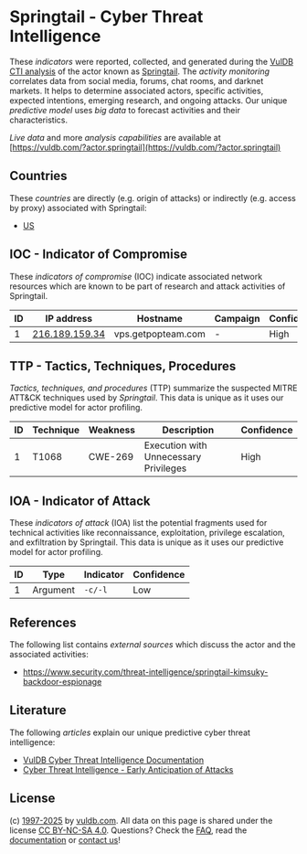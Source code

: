 # Springtail - Cyber Threat Intelligence

These _indicators_ were reported, collected, and generated during the [VulDB CTI analysis](https://vuldb.com/?kb.cti) of the actor known as [Springtail](https://vuldb.com/?actor.springtail). The _activity monitoring_ correlates data from social media, forums, chat rooms, and darknet markets. It helps to determine associated actors, specific activities, expected intentions, emerging research, and ongoing attacks. Our unique _predictive model_ uses _big data_ to forecast activities and their characteristics.

_Live data_ and more _analysis capabilities_ are available at [https://vuldb.com/?actor.springtail](https://vuldb.com/?actor.springtail)

## Countries

These _countries_ are directly (e.g. origin of attacks) or indirectly (e.g. access by proxy) associated with Springtail:

* [US](https://vuldb.com/?country.us)

## IOC - Indicator of Compromise

These _indicators of compromise_ (IOC) indicate associated network resources which are known to be part of research and attack activities of Springtail.

ID | IP address | Hostname | Campaign | Confidence
-- | ---------- | -------- | -------- | ----------
1 | [216.189.159.34](https://vuldb.com/?ip.216.189.159.34) | vps.getpopteam.com | - | High

## TTP - Tactics, Techniques, Procedures

_Tactics, techniques, and procedures_ (TTP) summarize the suspected MITRE ATT&CK techniques used by _Springtail_. This data is unique as it uses our predictive model for actor profiling.

ID | Technique | Weakness | Description | Confidence
-- | --------- | -------- | ----------- | ----------
1 | T1068 | CWE-269 | Execution with Unnecessary Privileges | High

## IOA - Indicator of Attack

These _indicators of attack_ (IOA) list the potential fragments used for technical activities like reconnaissance, exploitation, privilege escalation, and exfiltration by Springtail. This data is unique as it uses our predictive model for actor profiling.

ID | Type | Indicator | Confidence
-- | ---- | --------- | ----------
1 | Argument | `-c/-l` | Low

## References

The following list contains _external sources_ which discuss the actor and the associated activities:

* https://www.security.com/threat-intelligence/springtail-kimsuky-backdoor-espionage

## Literature

The following _articles_ explain our unique predictive cyber threat intelligence:

* [VulDB Cyber Threat Intelligence Documentation](https://vuldb.com/?kb.cti)
* [Cyber Threat Intelligence - Early Anticipation of Attacks](https://www.scip.ch/en/?labs.20201022)

## License

(c) [1997-2025](https://vuldb.com/?kb.changelog) by [vuldb.com](https://vuldb.com/?kb.about). All data on this page is shared under the license [CC BY-NC-SA 4.0](https://creativecommons.org/licenses/by-nc-sa/4.0/). Questions? Check the [FAQ](https://vuldb.com/?kb.faq), read the [documentation](https://vuldb.com/?kb) or [contact us](https://vuldb.com/?contact)!
